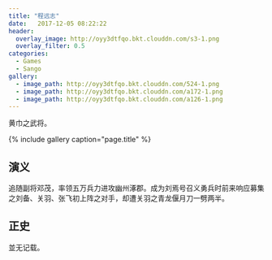 ```yaml
---
title: "程远志"
date:   2017-12-05 08:22:22
header:
  overlay_image: http://oyy3dtfqo.bkt.clouddn.com/s3-1.png
  overlay_filter: 0.5
categories:
  - Games
  - Sango
gallery:
  - image_path: http://oyy3dtfqo.bkt.clouddn.com/524-1.png
  - image_path: http://oyy3dtfqo.bkt.clouddn.com/a172-1.png
  - image_path: http://oyy3dtfqo.bkt.clouddn.com/a126-1.png
---
```


黄巾之武将。

{% include gallery caption="page.title" %}

## 演义

追随副将邓茂，率领五万兵力进攻幽州涿郡。成为刘焉号召义勇兵时前来响应募集之刘备、关羽、张飞初上阵之对手，却遭关羽之青龙偃月刀一劈两半。

## 正史

並无记载。